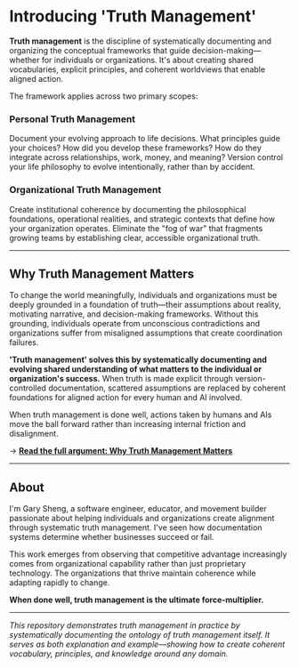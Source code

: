 # Introducing 'Truth Management'

**Truth management** is the discipline of systematically documenting and organizing the conceptual frameworks that guide decision-making—whether for individuals or organizations. It's about creating shared vocabularies, explicit principles, and coherent worldviews that enable aligned action.

The framework applies across two primary scopes:

### **Personal Truth Management**
Document your evolving approach to life decisions. What principles guide your choices? How did you develop these frameworks? How do they integrate across relationships, work, money, and meaning? Version control your life philosophy to evolve intentionally, rather than by accident.

### **Organizational Truth Management** 
Create institutional coherence by documenting the philosophical foundations, operational realities, and strategic contexts that define how your organization operates. Eliminate the "fog of war" that fragments growing teams by establishing clear, accessible organizational truth.

---

## Why Truth Management Matters

To change the world meaningfully, individuals and organizations must be deeply grounded in a foundation of truth—their assumptions about reality, motivating narrative, and decision-making frameworks. Without this grounding, individuals operate from unconscious contradictions and organizations suffer from misaligned assumptions that create coordination failures.

**'Truth management' solves this by systematically documenting and evolving shared understanding of what matters to the individual or organization's success.** When truth is made explicit through version-controlled documentation, scattered assumptions are replaced by coherent foundations for aligned action for every human and AI involved.

When truth management is done well, actions taken by humans and AIs move the ball forward rather than increasing internal friction and disalignment.

→ **[Read the full argument: Why Truth Management Matters](why-truth-management-matters.md)**

---

## About

I'm Gary Sheng, a software engineer, educator, and movement builder passionate about helping individuals and organizations create alignment through systematic truth management. I've seen how documentation systems determine whether businesses succeed or fail.

This work emerges from observing that competitive advantage increasingly comes from organizational capability rather than just proprietary technology. The organizations that thrive maintain coherence while adapting rapidly to change.

**When done well, truth management is the ultimate force-multiplier.**

---

*This repository demonstrates truth management in practice by systematically documenting the ontology of truth management itself. It serves as both explanation and example—showing how to create coherent vocabulary, principles, and knowledge around any domain.*